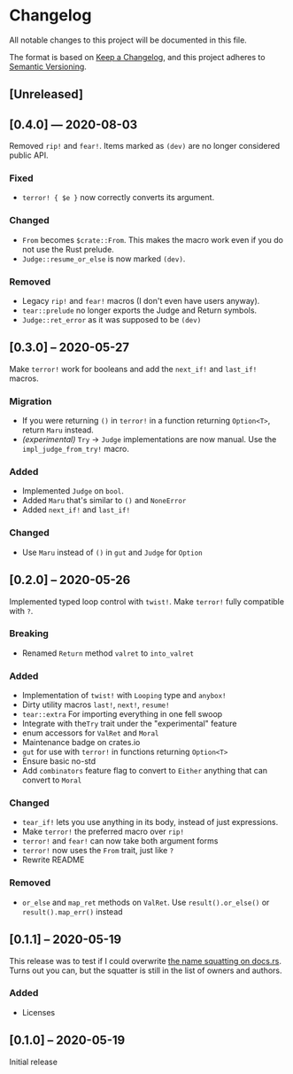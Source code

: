 # Changelog
All notable changes to this project will be documented in this file.

The format is based on [Keep a Changelog](https://keepachangelog.com/en/1.0.0/),
and this project adheres to [Semantic Versioning](https://semver.org/spec/v2.0.0.html).

## [Unreleased]

## [0.4.0] — 2020-08-03

Removed `rip!` and `fear!`. Items marked as `(dev)` are no longer considered public API.

### Fixed
- `terror! { $e }` now correctly converts its argument. 

### Changed
- `From` becomes `$crate::From`. This makes the macro work even if you do not use the Rust prelude.
- `Judge::resume_or_else` is now marked `(dev)`.

### Removed
- Legacy `rip!` and `fear!` macros (I don't even have users anyway).
- `tear::prelude` no longer exports the Judge and Return symbols. 
- `Judge::ret_error` as it was supposed to be `(dev)`

## [0.3.0] – 2020-05-27

Make `terror!` work for booleans and add the `next_if!` and `last_if!` macros.

### Migration
- If you were returning `()` in `terror!` in a function returning `Option<T>`, return `Maru` instead.
- _(experimental)_ `Try` → `Judge` implementations are now manual. Use the `impl_judge_from_try!` macro.

### Added
- Implemented `Judge` on `bool`.
- Added `Maru` that's similar to `()` and `NoneError`
- Added `next_if!` and `last_if!`

### Changed
- Use `Maru` instead of `()` in `gut` and `Judge` for `Option`

## [0.2.0] – 2020-05-26

Implemented typed loop control with `twist!`. Make `terror!` fully compatible with `?`.

### Breaking
- Renamed `Return` method `valret` to `into_valret`

### Added
- Implementation of `twist!` with `Looping` type and `anybox!`
- Dirty utility macros `last!`, `next!`, `resume!`
- `tear::extra` For importing everything in one fell swoop
- Integrate with the`Try` trait under the "experimental" feature
- enum accessors for `ValRet` and `Moral`
- Maintenance badge on crates.io
- `gut` for use with `terror!` in functions returning `Option<T>`
- Ensure basic no-std
- Add `combinators` feature flag to convert to `Either` anything that can convert to `Moral`

### Changed
- `tear_if!` lets you use anything in its body, instead of just expressions.
- Make `terror!` the preferred macro over `rip!`
- `terror!` and `fear!` can now take both argument forms
- `terror!` now uses the `From` trait, just like `?`
- Rewrite README

### Removed
- `or_else` and `map_ret` methods on `ValRet`. Use `result().or_else()` or `result().map_err()`
  instead

## [0.1.1] – 2020-05-19

This release was to test if I could overwrite
[the name squatting on docs.rs](https://docs.rs/crate/tear/0.1.1).
Turns out you can, but the squatter is still in the list of owners and authors.

### Added
- Licenses

## [0.1.0] – 2020-05-19

Initial release
